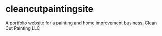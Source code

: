 # cleancutpaintingsite
A portfolio website for a painting and home improvement business, Clean Cut Painting LLC 
